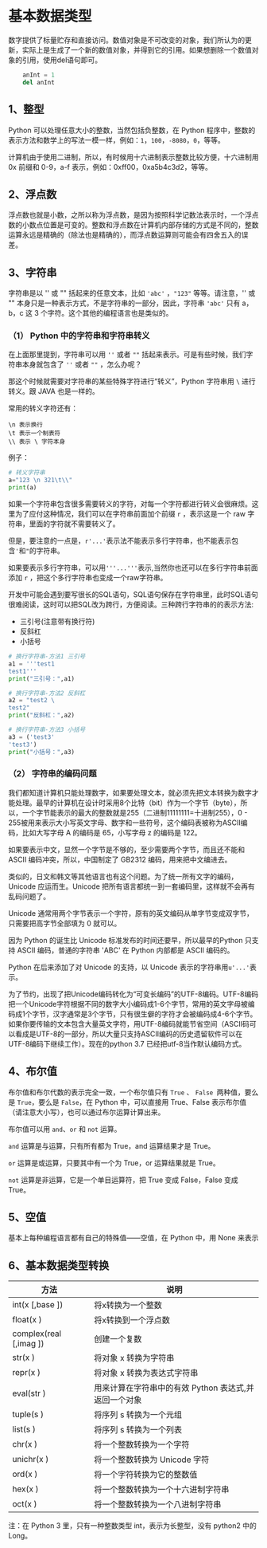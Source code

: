 # 基本数据类型 #

数字提供了标量贮存和直接访问。数值对象是不可改变的对象，我们所认为的更新，实际上是生成了一个新的数值对象，并得到它的引用。如果想删除一个数值对象的引用，使用del语句即可。
```python
    anInt = 1
    del anInt
```

## 1、整型 ##
Python 可以处理任意大小的整数，当然包括负整数，在 Python 程序中，整数的表示方法和数学上的写法一模一样，例如：`1`，`100`，`-8080`，`0`，等等。

计算机由于使用二进制，所以，有时候用十六进制表示整数比较方便，十六进制用 0x 前缀和 0-9，a-f 表示，例如：0xff00，0xa5b4c3d2，等等。

## 2、浮点数 ##

浮点数也就是小数，之所以称为浮点数，是因为按照科学记数法表示时，一个浮点数的小数点位置是可变的。整数和浮点数在计算机内部存储的方式是不同的，整数运算永远是精确的（除法也是精确的），而浮点数运算则可能会有四舍五入的误差。

## 3、字符串 ##

字符串是以 '' 或 "" 括起来的任意文本，比如 `'abc'` ，`"123"` 等等。请注意，'' 或 "" 本身只是一种表示方式，不是字符串的一部分，因此，字符串 `'abc'` 只有 a，b，c 这 3 个字符。这个其他的编程语言也是类似的。

### （1） Python 中的字符串和字符串转义 ###

在上面那里提到，字符串可以用 `''` 或者 `""` 括起来表示。可是有些时候，我们字符串本身就包含了 `''` 或者 `""` ，怎么办呢？

那这个时候就需要对字符串的某些特殊字符进行“转义”，Python 字符串用 `\` 进行转义。跟 JAVA 也是一样的。

常用的转义字符还有：
``` 
\n 表示换行
\t 表示一个制表符
\\ 表示 \ 字符本身
```
例子：
```python
# 转义字符串
a="123 \n 321\t\\"
print(a)
```

如果一个字符串包含很多需要转义的字符，对每一个字符都进行转义会很麻烦。这里为了应付这种情况，我们可以在字符串前面加个前缀 `r` ，表示这是一个 raw 字符串，里面的字符就不需要转义了。

但是，要注意的一点是，`r'...'`表示法不能表示多行字符串，也不能表示包含`'`和`"`的字符串。

如果要表示多行字符串，可以用`'''...'''`表示,当然你也还可以在多行字符串前面添加 `r` ，把这个多行字符串也变成一个raw字符串。

开发中可能会遇到要写很长的SQL语句，SQL语句保存在字符串里，此时SQL语句很难阅读，这时可以把SQL改为跨行，方便阅读。三种跨行字符串的的表示方法:
- 三引号(注意带有换行符)
- 反斜杠
- 小括号
```python
# 换行字符串-方法1 三引号
a1 = '''test1
test1'''
print("三引号：",a1)

# 换行字符串-方法2 反斜杠
a2 = "test2 \
test2"
print("反斜杠：",a2)

# 换行字符串-方法3 小括号
a3 = ('test3'
'test3')
print("小括号：",a3)
```

### （2） 字符串的编码问题 ###

我们都知道计算机只能处理数字，如果要处理文本，就必须先把文本转换为数字才能处理。最早的计算机在设计时采用8个比特（bit）作为一个字节（byte），所以，一个字节能表示的最大的整数就是255（二进制11111111=十进制255），0 - 255被用来表示大小写英文字母、数字和一些符号，这个编码表被称为ASCII编码，比如大写字母 A 的编码是 65，小写字母 z 的编码是 122。

如果要表示中文，显然一个字节是不够的，至少需要两个字节，而且还不能和 ASCII 编码冲突，所以，中国制定了 GB2312 编码，用来把中文编进去。

类似的，日文和韩文等其他语言也有这个问题。为了统一所有文字的编码，Unicode 应运而生。Unicode 把所有语言都统一到一套编码里，这样就不会再有乱码问题了。

Unicode 通常用两个字节表示一个字符，原有的英文编码从单字节变成双字节，只需要把高字节全部填为 0 就可以。

因为 Python 的诞生比 Unicode 标准发布的时间还要早，所以最早的Python 只支持 ASCII 编码，普通的字符串 'ABC' 在 Python 内部都是 ASCII 编码的。

Python 在后来添加了对 Unicode 的支持，以 Unicode 表示的字符串用`u'...'`表示。

为了节约，出现了把Unicode编码转化为“可变长编码”的UTF-8编码。UTF-8编码把一个Unicode字符根据不同的数字大小编码成1-6个字节，常用的英文字母被编码成1个字节，汉字通常是3个字节，只有很生僻的字符才会被编码成4-6个字节。如果你要传输的文本包含大量英文字符，用UTF-8编码就能节省空间（ASCII码可以看成是UTF-8的一部分，所以大量只支持ASCII编码的历史遗留软件可以在UTF-8编码下继续工作）。现在的python 3.7 已经把utf-8当作默认编码方式。


## 4、布尔值 ##

布尔值和布尔代数的表示完全一致，一个布尔值只有 `True` 、 `False `两种值，要么是 `True`，要么是 `False`，在 Python 中，可以直接用 True、False 表示布尔值（请注意大小写），也可以通过布尔运算计算出来。

布尔值可以用 `and`、`or` 和 `not` 运算。

`and` 运算是与运算，只有所有都为 True，and 运算结果才是 True。

`or` 运算是或运算，只要其中有一个为 True，or 运算结果就是 True。

`not` 运算是非运算，它是一个单目运算符，把 True 变成 False，False 变成 True。


## 5、空值 ##

基本上每种编程语言都有自己的特殊值——空值，在 Python 中，用 None 来表示


## 6、基本数据类型转换 ##
|   方法 | 说明 |
|   ----- | ------  |
|   int(x [,base ]) |	将x转换为一个整数   |
|  float(x )	| 将x转换到一个浮点数   |
|  complex(real [,imag ])  |    创建一个复数   |
|  str(x )	 |  将对象 x 转换为字符串   |
|  repr(x )	|   将对象 x 转换为表达式字符串   |
|  eval(str )  |   用来计算在字符串中的有效 Python 表达式,并返回一个对象   |
|  tuple(s )   |	将序列 s 转换为一个元组   |
|  list(s )    |	将序列 s 转换为一个列表   |
|  chr(x ) |	将一个整数转换为一个字符   |
|  unichr(x )  |	将一个整数转换为 Unicode 字符   |
|  ord(x ) |   将一个字符转换为它的整数值   |
|  hex(x ) |	将一个整数转换为一个十六进制字符串   |
|  oct(x ) |	将一个整数转换为一个八进制字符串   |

注：在 Python 3 里，只有一种整数类型 int，表示为长整型，没有 python2 中的 Long。